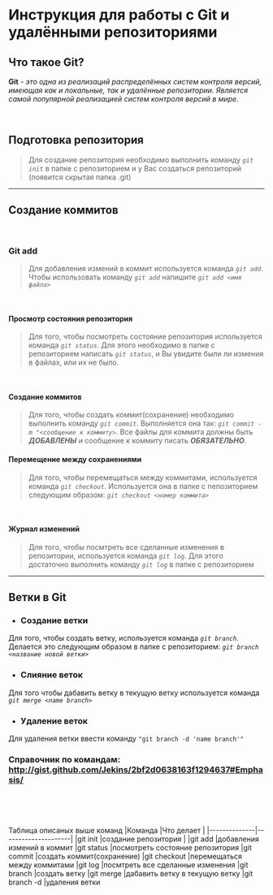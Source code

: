 # Инструкция для работы с Git и удалёнными репозиториями

## **Что такое Git?**
**Git** - *это одна из реализаций распределённых систем контроля версий, имеющая как и локальные, так и удалённые репозитории. Является самой популярной реализацией систем контроля версий в мире.*

<br>

 ## **Подготовка репозитория**
 >Для создание репозитория необходимо выполнить команду *``git init``*  в папке с репозиторием и у Вас создаться репозиторий (появится скрытая папка .git)
 ---
## **Создание коммитов**
<br>


 ### __Git add__
> Для добавления измений в коммит используется команда *``git add``*. Чтобы использовать команду *``git add``* напишите *``git add <имя файла>``*

<br>

#### **Просмотр состояния репозитория**
> Для того, чтобы посмотреть состояние репозитория используется команда *``git status``*. Для этого необходимо в папке с репозиторием написать *``git status``*, и Вы увидите были ли измения в файлах, или их не было.

<br>

#### **Создание коммитов**
> Для того, чтобы создать коммит(сохранение) необходимо выполнить команду *``git commit``*. Выполняется она так: *``git commit -m "<сообщение к коммиту>``*. Все файлы для коммита должны быть ***ДОБАВЛЕНЫ*** и сообщение к коммиту писать ***ОБЯЗАТЕЛЬНО***.

#### **Перемещение между сохранениями**
> Для того, чтобы перемещаться между коммитами, используется команда *``git checkout``*. Используется она в папке с пепозиторием следующим образом: *``git checkout <номер коммита>``*

<br>

#### **Журнал изменений**
> Для того, чтобы посмтреть все сделанные изменения в репозитории, используется команда *``git log``*. Для этого достаточно выполнить команду *``git log``* в папке с репозиторием
---
## **Ветки в Git**

* ### Создание ветки

Для того, чтобы создать ветку, используется команда *``git branch``*. Делается это следующим образом в папке с репозиторием: *``git branch <название новой ветки>``*

* ### Слияние веток

Для того чтобы дабавить ветку в текущую ветку используется команда *``git merge <name branch>``*

* ### Удаление веток
Для удаления ветки ввести команду ``"git branch -d 'name branch'"``

### **Справочник по командам:** <http://gist.github.com/Jekins/2bf2d0638163f1294637#Emphasis/>

<br>
<br>
<br>

Таблица описаных выше команд
|Команда       |Что делает           |
|--------------|---------------------|
|git init      |создание репозитория |
|git add       |добавления измений в коммит
|git status    |посмотреть состояние репозитория
|git commit    |создать коммит(сохранение)
|git checkout  |перемещаться между коммитами
|git log       |посмтреть все сделанные изменения
|git branch    |создать ветку
|git merge     |дабавить ветку в текущую ветку
|git branch -d |удаления ветки